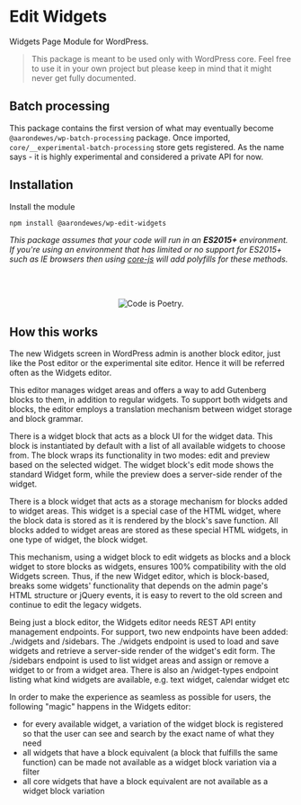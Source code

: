 # Edit Widgets

Widgets Page Module for WordPress.

> This package is meant to be used only with WordPress core. Feel free to use it in your own project but please keep in mind that it might never get fully documented.

## Batch processing

This package contains the first version of what may eventually become `@aarondewes/wp-batch-processing` package. Once imported, `core/__experimental-batch-processing` store gets registered. As the name says - it is highly experimental and considered a private API for now.

## Installation

Install the module

```bash
npm install @aarondewes/wp-edit-widgets
```

_This package assumes that your code will run in an **ES2015+** environment. If you're using an environment that has limited or no support for ES2015+ such as IE browsers then using [core-js](https://github.com/zloirock/core-js) will add polyfills for these methods._

<br/><br/><p align="center"><img src="https://s.w.org/style/images/codeispoetry.png?1" alt="Code is Poetry." /></p>

## How this works

The new Widgets screen in WordPress admin is another block editor, just like the Post editor or the experimental site editor. Hence it will be referred often as the Widgets editor.

This editor manages widget areas and offers a way to add Gutenberg blocks to them, in addition to regular widgets. To support both widgets and blocks, the editor employs a translation mechanism between widget storage and block grammar.

There is a widget block that acts as a block UI for the widget data. This block is instantiated by default with a list of all available widgets to choose from. The block wraps its functionality in two modes: edit and preview based on the selected widget. The widget block's edit mode shows the standard Widget form, while the preview does a server-side render of the widget.

There is a block widget that acts as a storage mechanism for blocks added to widget areas. This widget is a special case of the HTML widget, where the block data is stored as it is rendered by the block's save function. All blocks added to widget areas are stored as these special HTML widgets, in one type of widget, the block widget.

This mechanism, using a widget block to edit widgets as blocks and a block widget to store blocks as widgets, ensures 100% compatibility with the old Widgets screen. Thus, if the new Widget editor, which is block-based, breaks some widgets' functionality that depends on the admin page's HTML structure or jQuery events, it is easy to revert to the old screen and continue to edit the legacy widgets.

Being just a block editor, the Widgets editor needs REST API entity management endpoints. For support, two new endpoints have been added: ./widgets and /sidebars. The ./widgets endpoint is used to load and save widgets and retrieve a server-side render of the widget's edit form. The /sidebars endpoint is used to list widget areas and assign or remove a widget to or from a widget area. There is also an /widget-types endpoint listing what kind widgets are available, e.g. text widget, calendar widget etc

In order to make the experience as seamless as possible for users, the following "magic" happens in the Widgets editor:

-   for every available widget, a variation of the widget block is registered so that the user can see and search by the exact name of what they need
-   all widgets that have a block equivalent (a block that fulfills the same function) can be made not available as a widget block variation via a filter
-   all core widgets that have a block equivalent are not available as a widget block variation
